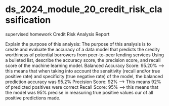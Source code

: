 # ds_2024_module_20_credit_risk_classification
supervised homework
Credit Risk Analysis Report

Explain the purpose of this analysis:
The purpose of this analysis is to create and evaluate the accuracy of a data model that predicts the credity worthiness of potential borrowers from peer-to-peer lending services
Using a bulleted list, describe the accuracy score, the precision score, and recall score of the machine learning model.
Balanced Accuracy Score: 95.20% --> this means that when taking into account the sensitivity (recall and/or true positive rate) and specificity (true negative rate) of the model, the balanced prediction accuracy was 95.2%
Precision Score: 92% --> This means 92% of predicted positives were correct
Recall Score: 95% --> this means that the model was 95% precise in measuring true positive values our of all positive predictions made.

